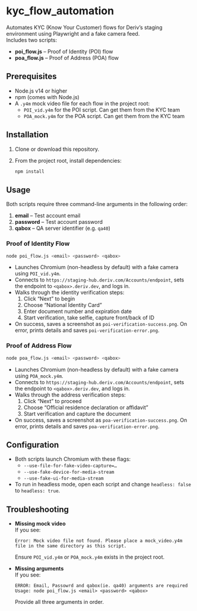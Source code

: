 # kyc_flow_automation

Automates KYC (Know Your Customer) flows for Deriv’s staging environment using Playwright and a fake camera feed.  
Includes two scripts:
- **poi_flow.js** – Proof of Identity (POI) flow  
- **poa_flow.js** – Proof of Address (POA) flow  

## Prerequisites

- Node.js v14 or higher  
- npm (comes with Node.js)  
- A `.y4m` mock video file for each flow in the project root:
  - `POI_vid.y4m` for the POI script. Can get them from the KYC team
  - `POA_mock.y4m` for the POA script. Can get them from the KYC team 

## Installation

1. Clone or download this repository.  
2. From the project root, install dependencies:

   ```bash
   npm install
   ```

## Usage

Both scripts require three command-line arguments in the following order:

1. **email** – Test account email  
2. **password** – Test account password  
3. **qabox** – QA server identifier (e.g. `qa40`)

### Proof of Identity Flow

```bash
node poi_flow.js <email> <password> <qabox>
```

- Launches Chromium (non-headless by default) with a fake camera using `POI_vid.y4m`.  
- Connects to `https://staging-hub.deriv.com/Accounts/endpoint`, sets the endpoint to `<qabox>.deriv.dev`, and logs in.  
- Walks through the identity verification steps:
  1. Click “Next” to begin
  2. Choose “National Identity Card”
  3. Enter document number and expiration date
  4. Start verification, take selfie, capture front/back of ID
- On success, saves a screenshot as `poi-verification-success.png`. On error, prints details and saves `poi-verification-error.png`.

### Proof of Address Flow

```bash
node poa_flow.js <email> <password> <qabox>
```

- Launches Chromium (non-headless by default) with a fake camera using `POA_mock.y4m`.  
- Connects to `https://staging-hub.deriv.com/Accounts/endpoint`, sets the endpoint to `<qabox>.deriv.dev`, and logs in.  
- Walks through the address verification steps:
  1. Click “Next” to proceed
  2. Choose “Official residence declaration or affidavit”
  3. Start verification and capture the document
- On success, saves a screenshot as `poa-verification-success.png`. On error, prints details and saves `poa-verification-error.png`.

## Configuration

- Both scripts launch Chromium with these flags:
  - `--use-file-for-fake-video-capture=…`
  - `--use-fake-device-for-media-stream`
  - `--use-fake-ui-for-media-stream`
- To run in headless mode, open each script and change `headless: false` to `headless: true`.

## Troubleshooting

- **Missing mock video**  
  If you see:
  ```
  Error: Mock video file not found. Please place a mock_video.y4m file in the same directory as this script.
  ```
  Ensure `POI_vid.y4m` or `POA_mock.y4m` exists in the project root.

- **Missing arguments**  
  If you see:
  ```
  ERROR: Email, Passowrd and qabox(ie. qa40) arguments are required
  Usage: node poi_flow.js <email> <password> <qabox>
  ```
  Provide all three arguments in order.
